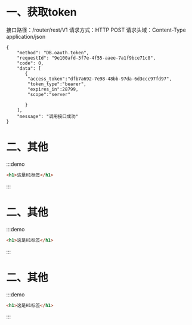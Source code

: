 # 一、获取token
接口路径：/router/rest/V1
请求方式：HTTP POST
请求头域：Content-Type application/json
```
{
    "method": "DB.oauth.token",
    "requestId": "9e100afd-3f7e-4f55-aaee-7a1f9bce71c8",
    "code": 0,
    "data": [
       {
        "access_token":"dfb7a692-7e98-48bb-97da-6d3ccc97fd97",
        "token_type":"bearer",
        "expires_in":28799,
        "scope":"server"

       }
    ],
    "message": "调用接口成功"
}
```
# 二、其他

<!-- <div class="demo-block">
<h1>这是H1标签</h1>
</div> -->

:::demo
```html
<h1>这是H1标签</h1>
```
:::
# 二、其他

<!-- <div class="demo-block">
<h1>这是H1标签</h1>
</div> -->

:::demo
```html
<h1>这是H1标签</h1>
```
:::
# 二、其他

<!-- <div class="demo-block">
<h1>这是H1标签</h1>
</div> -->

:::demo
```html
<h1>这是H1标签</h1>
```
:::



